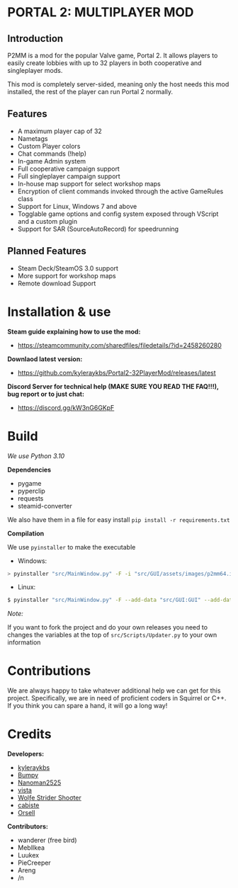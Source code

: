 
# PORTAL 2: MULTIPLAYER MOD

## Introduction

P2MM is a mod for the popular Valve game, Portal 2. It allows players to easily create lobbies with up to 32 players in both cooperative and singleplayer mods.

This mod is completely server-sided, meaning only the host needs this mod installed, the rest of the player can run Portal 2 normally.

## Features

- A maximum player cap of 32
- Nametags
- Custom Player colors
- Chat commands (!help)
- In-game Admin system
- Full cooperative campaign support
- Full singleplayer campaign support
- In-house map support for select workshop maps
- Encryption of client commands invoked through the active GameRules class
- Support for Linux, Windows 7 and above
- Togglable game options and config system exposed through VScript and a custom plugin
- Support for SAR (SourceAutoRecord) for speedrunning

## Planned Features

- Steam Deck/SteamOS 3.0 support
- More support for workshop maps
- Remote download Support

# Installation & use

**Steam guide explaining how to use the mod:**

- https://steamcommunity.com/sharedfiles/filedetails/?id=2458260280

**Downlaod latest version:**

- https://github.com/kyleraykbs/Portal2-32PlayerMod/releases/latest

**Discord Server for technical help (MAKE SURE YOU READ THE FAQ!!!), bug report or to just chat:**

- https://discord.gg/kW3nG6GKpF

# Build

*We use Python 3.10*

**Dependencies**

- pygame
- pyperclip
- requests
- steamid-converter

We also have them in a file for easy install `pip install -r requirements.txt`

**Compilation**

We use `pyinstaller` to make the executable

- Windows:

```sh
> pyinstaller "src/MainWindow.py" -F -i "src/GUI/assets/images/p2mm64.ico" --noconsole --add-data "src/GUI;GUI" --add-data "src/ModFiles;ModFiles" --add-data "src/languages;languages"
```

- Linux:

```sh
$ pyinstaller "src/MainWindow.py" -F --add-data "src/GUI:GUI" --add-data "src/ModFiles:ModFiles" --add-data "src/languages:languages"
```

*Note:*

If you want to fork the project and do your own releases you need to changes the variables at the top of `src/Scripts/Updater.py` to your own information

# Contributions

We are always happy to take whatever additional help we can get for this project. Specifically, we are in need of proficient coders in Squirrel or C++. If you think you can spare a hand, it will go a long way!

# Credits

**Developers:**

- [kyleraykbs](https://github.com/kyleraykbs)
- [Bumpy](https://github.com/BumpyAHK)
- [Nanoman2525](https://github.com/Nanoman2525)
- [vista](https://github.com/KonradCzerw)
- [Wolƒe Strider Shoσter](https://github.com/wolfestridershooter)
- [cabiste](https://github.com/cabiste69)
- [Orsell](https://github.com/OrsellGaming)

**Contributors:**

- wanderer (free bird)
- MeblIkea
- Luukex
- PieCreeper
- Areng
- /n
